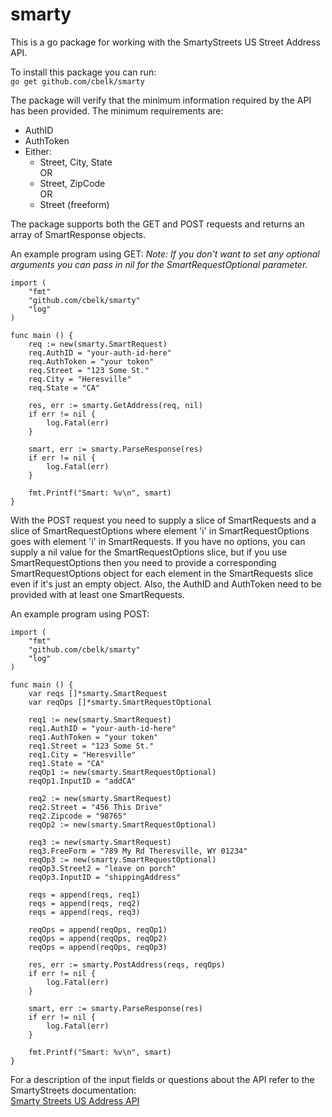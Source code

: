 # smarty

This is a go package for working with the SmartyStreets US Street Address API. 

To install this package you can run:<br>
`go get github.com/cbelk/smarty`

The package will verify that the minimum information required by the API has been provided.
The minimum requirements are:
  * AuthID
  * AuthToken
  * Either:
    * Street, City, State
        <br>OR
    * Street, ZipCode
        <br>OR
    * Street (freeform)

The package supports both the GET and POST requests and returns an array of SmartResponse objects.

An example program using GET:
*Note: If you don't want to set any optional arguments you can pass in nil for the SmartRequestOptional parameter.*
```
import (
    "fmt"
    "github.com/cbelk/smarty"
    "log"
)

func main () {
    req := new(smarty.SmartRequest)
    req.AuthID = "your-auth-id-here"
    req.AuthToken = "your token"
    req.Street = "123 Some St."
    req.City = "Heresville"
    req.State = "CA"

    res, err := smarty.GetAddress(req, nil)
    if err != nil {
        log.Fatal(err)
    }

    smart, err := smarty.ParseResponse(res)
    if err != nil {
        log.Fatal(err)
    }

    fmt.Printf("Smart: %v\n", smart)
}
```
With the POST request you need to supply a slice of SmartRequests and a slice of SmartRequestOptions
where element 'i' in SmartRequestOptions goes with element 'i' in SmartRequests. If you have no 
options, you can supply a nil value for the SmartRequestOptions slice, but if you use
SmartRequestOptions then you need to provide a corresponding SmartRequestOptions object for each
element in the SmartRequests slice even if it's just an empty object. Also, the AuthID and AuthToken
need to be provided with at least one SmartRequests.

An example program using POST:
```
import (
    "fmt"
    "github.com/cbelk/smarty"
    "log"
)

func main () {
    var reqs []*smarty.SmartRequest
    var reqOps []*smarty.SmartRequestOptional

    req1 := new(smarty.SmartRequest)
    req1.AuthID = "your-auth-id-here"
    req1.AuthToken = "your token"
    req1.Street = "123 Some St."
    req1.City = "Heresville"
    req1.State = "CA"
    reqOp1 := new(smarty.SmartRequestOptional)
    reqOp1.InputID = "addCA"

    req2 := new(smarty.SmartRequest)
    req2.Street = "456 This Drive"
    req2.Zipcode = "98765"
    reqOp2 := new(smarty.SmartRequestOptional)

    req3 := new(smarty.SmartRequest)
    req3.FreeForm = "789 My Rd Theresville, WY 01234"
    reqOp3 := new(smarty.SmartRequestOptional)
    reqOp3.Street2 = "leave on porch"
    reqOp3.InputID = "shippingAddress"

    reqs = append(reqs, req1)
    reqs = append(reqs, req2)
    reqs = append(reqs, req3)

    reqOps = append(reqOps, reqOp1)
    reqOps = append(reqOps, reqOp2)
    reqOps = append(reqOps, reqOp3)

    res, err := smarty.PostAddress(reqs, reqOps)
    if err != nil {
        log.Fatal(err)
    }

    smart, err := smarty.ParseResponse(res)
    if err != nil {
        log.Fatal(err)
    }

    fmt.Printf("Smart: %v\n", smart)
}
```

For a description of the input fields or questions about the API refer to the SmartyStreets documentation:<br>
[Smarty Streets US Address API](https://smartystreets.com/docs/us-street-api)
